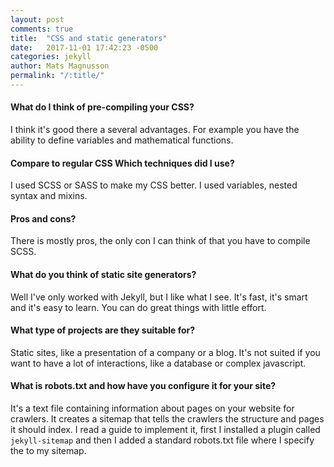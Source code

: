 ```yaml
---
layout: post
comments: true
title:  "CSS and static generators"
date:   2017-11-01 17:42:23 -0500
categories: jekyll
author: Mats Magnusson
permalink: "/:title/"
---
```



#### What do I think of pre-compiling your CSS?
I think it's good there a several advantages. For example you have the ability to define variables and mathematical functions.
#### Compare to regular CSS Which techniques did I use? 
I used SCSS or SASS to make my CSS better. I used variables, nested syntax and mixins.
#### Pros and cons? 
There is mostly pros, the only con I can think of that you have to compile SCSS.
#### What do you think of static site generators?
Well I've only worked with Jekyll, but I like what I see. It's fast, it's smart and it's easy to learn. You can do great things with little effort.
#### What type of projects are they suitable for? 
Static sites, like a presentation of a company or a blog. It's not suited if you want to have a lot of interactions, like a database or complex javascript.
#### What is robots.txt and how have you configure it for your site?
It's a text file containing information about pages on your website for crawlers. It creates a sitemap that tells the crawlers the structure and pages it should index.
I read a guide to implement it, first I installed a plugin called `jekyll-sitemap` and then I added a standard robots.txt file where I specify the to my sitemap.